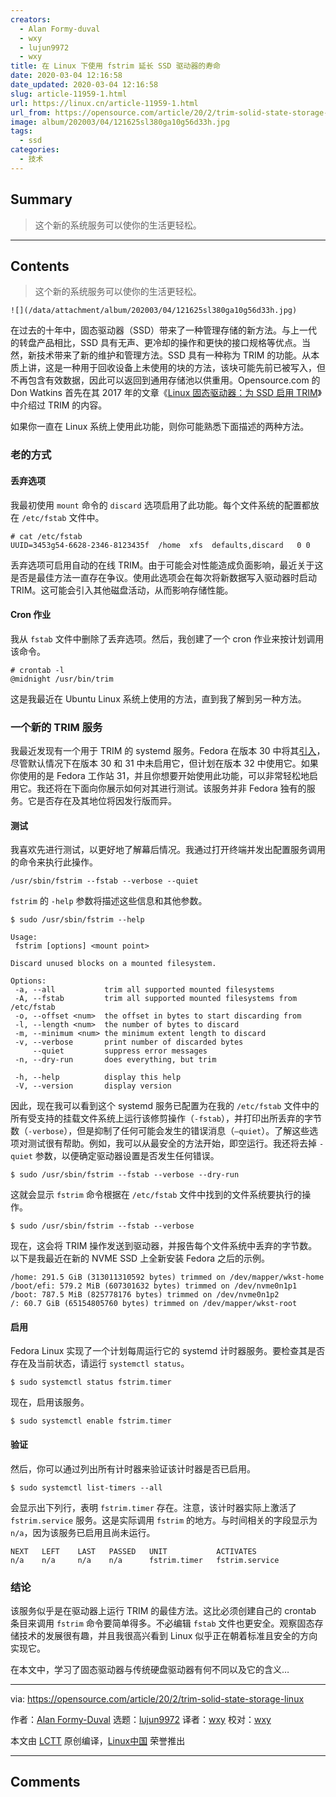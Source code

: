 ```yaml
---
creators:
  - Alan Formy-duval
  - wxy
  - lujun9972
  - wxy
title: 在 Linux 下使用 fstrim 延长 SSD 驱动器的寿命
date: 2020-03-04 12:16:58
date_updated: 2020-03-04 12:16:58
slug: article-11959-1.html
url: https://linux.cn/article-11959-1.html
url_from: https://opensource.com/article/20/2/trim-solid-state-storage-linux
image: album/202003/04/121625sl380ga10g56d33h.jpg
tags:
  - ssd
categories:
  - 技术
---
```


## Summary

> 这个新的系统服务可以使你的生活更轻松。

***

<!-- more -->

## Contents

> 
> 这个新的系统服务可以使你的生活更轻松。
> 
> 
> 

`![](/data/attachment/album/202003/04/121625sl380ga10g56d33h.jpg)`

在过去的十年中，固态驱动器（SSD）带来了一种管理存储的新方法。与上一代的转盘产品相比，SSD 具有无声、更冷却的操作和更快的接口规格等优点。当然，新技术带来了新的维护和管理方法。SSD 具有一种称为 TRIM 的功能。从本质上讲，这是一种用于回收设备上未使用的块的方法，该块可能先前已被写入，但不再包含有效数据，因此可以返回到通用存储池以供重用。Opensource.com 的 Don Watkins 首先在其 2017 年的文章《[Linux 固态驱动器：为 SSD 启用 TRIM](https://linux.cn/article-8177-1.html)》中介绍过 TRIM 的内容。

如果你一直在 Linux 系统上使用此功能，则你可能熟悉下面描述的两种方法。

### 老的方式

#### 丢弃选项

我最初使用 `mount` 命令的 `discard` 选项启用了此功能。每个文件系统的配置都放在 `/etc/fstab` 文件中。

```shell
# cat /etc/fstab
UUID=3453g54-6628-2346-8123435f  /home  xfs  defaults,discard   0 0
```

丢弃选项可启用自动的在线 TRIM。由于可能会对性能造成负面影响，最近关于这是否是最佳方法一直存在争议。使用此选项会在每次将新数据写入驱动器时启动 TRIM。这可能会引入其他磁盘活动，从而影响存储性能。

#### Cron 作业

我从 `fstab` 文件中删除了丢弃选项。然后，我创建了一个 cron 作业来按计划调用该命令。

```shell
# crontab -l
@midnight /usr/bin/trim
```

这是我最近在 Ubuntu Linux 系统上使用的方法，直到我了解到另一种方法。

### 一个新的 TRIM 服务

我最近发现有一个用于 TRIM 的 systemd 服务。Fedora 在版本 30 中将其[引入](https://fedoraproject.org/wiki/Changes/EnableFSTrimTimer "Fedora Project WIKI: Changes/EnableFSTrimTimer")，尽管默认情况下在版本 30 和 31 中未启用它，但计划在版本 32 中使用它。如果你使用的是 Fedora 工作站 31，并且你想要开始使用此功能，可以非常轻松地启用它。我还将在下面向你展示如何对其进行测试。该服务并非 Fedora 独有的服务。它是否存在及其地位将因发行版而异。

#### 测试

我喜欢先进行测试，以更好地了解幕后情况。我通过打开终端并发出配置服务调用的命令来执行此操作。

```shell
/usr/sbin/fstrim --fstab --verbose --quiet
```

`fstrim` 的 `-help` 参数将描述这些信息和其他参数。

```shell
$ sudo /usr/sbin/fstrim --help

Usage:
 fstrim [options] <mount point>

Discard unused blocks on a mounted filesystem.

Options:
 -a, --all           trim all supported mounted filesystems
 -A, --fstab         trim all supported mounted filesystems from /etc/fstab
 -o, --offset <num>  the offset in bytes to start discarding from
 -l, --length <num>  the number of bytes to discard
 -m, --minimum <num> the minimum extent length to discard
 -v, --verbose       print number of discarded bytes
     --quiet         suppress error messages
 -n, --dry-run       does everything, but trim

 -h, --help          display this help
 -V, --version       display version
```

因此，现在我可以看到这个 systemd 服务已配置为在我的 `/etc/fstab` 文件中的所有受支持的挂载文件系统上运行该修剪操作（`-fstab`），并打印出所丢弃的字节数（`-verbose`），但是抑制了任何可能会发生的错误消息（`–quiet`）。了解这些选项对测试很有帮助。例如，我可以从最安全的方法开始，即空运行。我还将去掉 `-quiet` 参数，以便确定驱动器设置是否发生任何错误。

```shell
$ sudo /usr/sbin/fstrim --fstab --verbose --dry-run
```

这就会显示 `fstrim` 命令根据在 `/etc/fstab` 文件中找到的文件系统要执行的操作。

```shell
$ sudo /usr/sbin/fstrim --fstab --verbose
```

现在，这会将 TRIM 操作发送到驱动器，并报告每个文件系统中丢弃的字节数。以下是我最近在新的 NVME SSD 上全新安装 Fedora 之后的示例。

```shell
/home: 291.5 GiB (313011310592 bytes) trimmed on /dev/mapper/wkst-home
/boot/efi: 579.2 MiB (607301632 bytes) trimmed on /dev/nvme0n1p1
/boot: 787.5 MiB (825778176 bytes) trimmed on /dev/nvme0n1p2
/: 60.7 GiB (65154805760 bytes) trimmed on /dev/mapper/wkst-root
```

#### 启用

Fedora Linux 实现了一个计划每周运行它的 systemd 计时器服务。要检查其是否存在及当前状态，请运行 `systemctl status`。

```shell
$ sudo systemctl status fstrim.timer
```

现在，启用该服务。

```shell
$ sudo systemctl enable fstrim.timer
```

#### 验证

然后，你可以通过列出所有计时器来验证该计时器是否已启用。

```shell
$ sudo systemctl list-timers --all
```

会显示出下列行，表明 `fstrim.timer` 存在。注意，该计时器实际上激活了 `fstrim.service` 服务。这是实际调用 `fstrim` 的地方。与时间相关的字段显示为 `n/a`，因为该服务已启用且尚未运行。

```shell
NEXT   LEFT    LAST   PASSED   UNIT           ACTIVATES
n/a    n/a     n/a    n/a      fstrim.timer   fstrim.service
```

### 结论

该服务似乎是在驱动器上运行 TRIM 的最佳方法。这比必须创建自己的 crontab 条目来调用 `fstrim` 命令要简单得多。不必编辑 `fstab` 文件也更安全。观察固态存储技术的发展很有趣，并且我很高兴看到 Linux 似乎正在朝着标准且安全的方向实现它。

在本文中，学习了固态驱动器与传统硬盘驱动器有何不同以及它的含义…

---

via: <https://opensource.com/article/20/2/trim-solid-state-storage-linux>

作者：[Alan Formy-Duval](https://opensource.com/users/alanfdoss) 选题：[lujun9972](https://github.com/lujun9972) 译者：[wxy](https://github.com/wxy) 校对：[wxy](https://github.com/wxy)

本文由 [LCTT](https://github.com/LCTT/TranslateProject) 原创编译，[Linux中国](https://linux.cn/) 荣誉推出

***

## Comments
